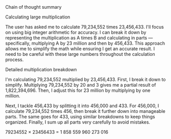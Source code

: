 <thinking>
Chain of thought summary

Calculating large multiplication

The user has asked me to calculate 79,234,552 times 23,456,433. I'll focus on using big integer arithmetic for accuracy. I can break it down by representing the multiplication as A times B and calculating in parts — specifically, multiplying A by 23 million and then by 456,433. This approach allows me to simplify the math while ensuring I get an accurate result. I need to be careful with these large numbers throughout the calculation process.

Detailed multiplication breakdown

I'm calculating 79,234,552 multiplied by 23,456,433. First, I break it down to simplify. Multiplying 79,234,552 by 20 and 3 gives me a partial result of 1,822,394,696. Then, I adjust this for 23 million by multiplying by one million.

Next, I tackle 456,433 by splitting it into 456,000 and 433. For 456,000, I calculate 79,234,552 times 456, then break it further down into manageable parts. The same goes for 433, using similar breakdowns to keep things organized. Finally, I sum up all parts very carefully to avoid mistakes.
</thinking>



79234552 × 23456433 = 1 858 559 960 273 016
